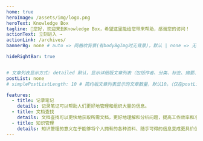 ```yaml
---
home: true
heroImage: /assets/img/logo.png
heroText: Knowledge Box
tagline: 🚀您好，欢迎来到Knowledge Box，希望这里能给您带来帮助，感谢您的访问！
actionText: 立刻进入 →
actionLink: /archives/
bannerBg: none # auto => 网格纹背景(有bodyBgImg时无背景)，默认 | none => 无 | '大图地址' | background: 自定义背景样式       提示：如发现文本颜色不适应你的背景时可以到palette.styl修改$bannerTextColor变量

hideRightBar: true


# 文章列表显示方式: detailed 默认，显示详细版文章列表（包括作者、分类、标签、摘要、分页等）| simple => 显示简约版文章列表（仅标题和日期）| none 不显示文章列表
postList: none
# simplePostListLength: 10 # 简约版文章列表显示的文章数量，默认10。（仅在postList设置为simple时生效）

features:
  - title: 记录笔记
    details: 记录笔记可以帮助人们更好地管理和组织大量的信息。
  - title: 文档查找
    details: 文档查找可以更快地获取所需文档，更好地理解和分析问题，提高工作效率和准确性。
  - title: 知识管理
    details: 知识管理的意义在于能够将个人拥有的各种资料、随手可得的信息变成更具价值的知识。
---
```

